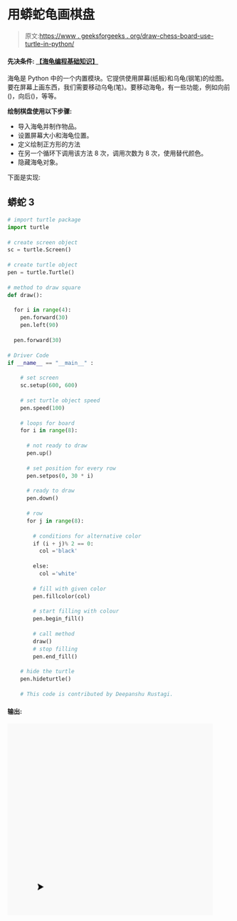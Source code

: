 # 用蟒蛇龟画棋盘

> 原文:[https://www . geeksforgeeks . org/draw-chess-board-use-turtle-in-python/](https://www.geeksforgeeks.org/draw-chess-board-using-turtle-in-python/)

#### **先决条件:** [<u>【海龟编程基础知识】</u>](https://www.geeksforgeeks.org/turtle-programming-python/)

海龟是 Python 中的一个内置模块。它提供使用屏幕(纸板)和乌龟(钢笔)的绘图。要在屏幕上画东西，我们需要移动乌龟(笔)。要移动海龟，有一些功能，例如向前()，向后()，等等。

**绘制棋盘使用以下步骤:**

*   导入海龟并制作物品。
*   设置屏幕大小和海龟位置。
*   定义绘制正方形的方法
*   在另一个循环下调用该方法 8 次，调用次数为 8 次，使用替代颜色。
*   隐藏海龟对象。

下面是实现:

## 蟒蛇 3

```py
# import turtle package
import turtle 

# create screen object
sc = turtle.Screen()

# create turtle object
pen = turtle.Turtle()

# method to draw square
def draw():

  for i in range(4):
    pen.forward(30)
    pen.left(90)

  pen.forward(30)

# Driver Code
if __name__ == "__main__" :

    # set screen
    sc.setup(600, 600)

    # set turtle object speed
    pen.speed(100)

    # loops for board
    for i in range(8):

      # not ready to draw
      pen.up()

      # set position for every row
      pen.setpos(0, 30 * i)

      # ready to draw
      pen.down()

      # row
      for j in range(8):

        # conditions for alternative color
        if (i + j)% 2 == 0:
          col ='black'

        else:
          col ='white'

        # fill with given color
        pen.fillcolor(col)

        # start filling with colour
        pen.begin_fill()

        # call method
        draw()
        # stop filling
        pen.end_fill()

    # hide the turtle
    pen.hideturtle()

    # This code is contributed by Deepanshu Rustagi.
```

#### 输出:

![](img/d22d313637a5bbe034cb890fe0c25a23.png)
